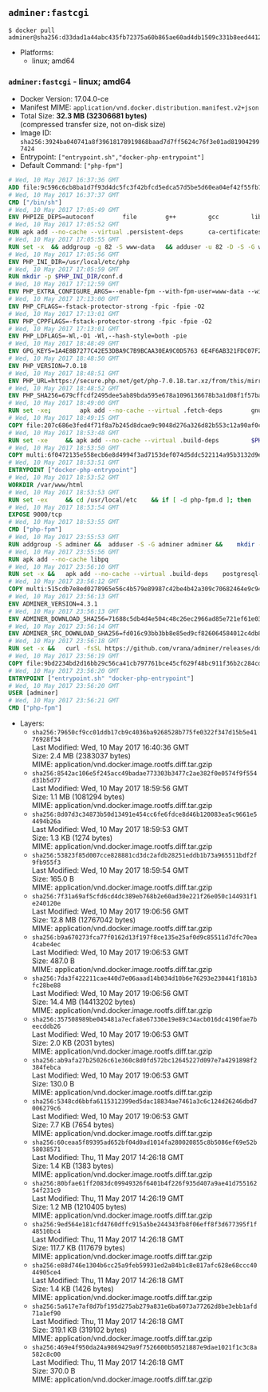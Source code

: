 ## `adminer:fastcgi`

```console
$ docker pull adminer@sha256:d33dad1a44abc435fb72375a60b865ae60ad4db1509c331b8eed4412c3935f54
```

-	Platforms:
	-	linux; amd64

### `adminer:fastcgi` - linux; amd64

-	Docker Version: 17.04.0-ce
-	Manifest MIME: `application/vnd.docker.distribution.manifest.v2+json`
-	Total Size: **32.3 MB (32306681 bytes)**  
	(compressed transfer size, not on-disk size)
-	Image ID: `sha256:3924ba040741a8f39618178919868baad7d7ff5624c76f3e01ad819042997424`
-	Entrypoint: `["entrypoint.sh","docker-php-entrypoint"]`
-	Default Command: `["php-fpm"]`

```dockerfile
# Wed, 10 May 2017 16:37:36 GMT
ADD file:9c596c6cb8ba1d7f93d4dc5fc3f42bfcd5edca57d5be5d60ea04ef42f55fb7a8 in / 
# Wed, 10 May 2017 16:37:37 GMT
CMD ["/bin/sh"]
# Wed, 10 May 2017 17:05:49 GMT
ENV PHPIZE_DEPS=autoconf 		file 		g++ 		gcc 		libc-dev 		make 		pkgconf 		re2c
# Wed, 10 May 2017 17:05:52 GMT
RUN apk add --no-cache --virtual .persistent-deps 		ca-certificates 		curl 		tar 		xz
# Wed, 10 May 2017 17:05:55 GMT
RUN set -x 	&& addgroup -g 82 -S www-data 	&& adduser -u 82 -D -S -G www-data www-data
# Wed, 10 May 2017 17:05:56 GMT
ENV PHP_INI_DIR=/usr/local/etc/php
# Wed, 10 May 2017 17:05:59 GMT
RUN mkdir -p $PHP_INI_DIR/conf.d
# Wed, 10 May 2017 17:12:59 GMT
ENV PHP_EXTRA_CONFIGURE_ARGS=--enable-fpm --with-fpm-user=www-data --with-fpm-group=www-data
# Wed, 10 May 2017 17:13:00 GMT
ENV PHP_CFLAGS=-fstack-protector-strong -fpic -fpie -O2
# Wed, 10 May 2017 17:13:01 GMT
ENV PHP_CPPFLAGS=-fstack-protector-strong -fpic -fpie -O2
# Wed, 10 May 2017 17:13:01 GMT
ENV PHP_LDFLAGS=-Wl,-O1 -Wl,--hash-style=both -pie
# Wed, 10 May 2017 18:48:49 GMT
ENV GPG_KEYS=1A4E8B7277C42E53DBA9C7B9BCAA30EA9C0D5763 6E4F6AB321FDC07F2C332E3AC2BF0BC433CFC8B3
# Wed, 10 May 2017 18:48:50 GMT
ENV PHP_VERSION=7.0.18
# Wed, 10 May 2017 18:48:51 GMT
ENV PHP_URL=https://secure.php.net/get/php-7.0.18.tar.xz/from/this/mirror PHP_ASC_URL=https://secure.php.net/get/php-7.0.18.tar.xz.asc/from/this/mirror
# Wed, 10 May 2017 18:48:52 GMT
ENV PHP_SHA256=679cffcdf2495dee5ab89bda595e678a1096136678b3a1d08f1f57ba347c234d PHP_MD5=a578c55644d233635d2caa96c3a6f9c7
# Wed, 10 May 2017 18:49:00 GMT
RUN set -xe; 		apk add --no-cache --virtual .fetch-deps 		gnupg 		openssl 	; 		mkdir -p /usr/src; 	cd /usr/src; 		wget -O php.tar.xz "$PHP_URL"; 		if [ -n "$PHP_SHA256" ]; then 		echo "$PHP_SHA256 *php.tar.xz" | sha256sum -c -; 	fi; 	if [ -n "$PHP_MD5" ]; then 		echo "$PHP_MD5 *php.tar.xz" | md5sum -c -; 	fi; 		if [ -n "$PHP_ASC_URL" ]; then 		wget -O php.tar.xz.asc "$PHP_ASC_URL"; 		export GNUPGHOME="$(mktemp -d)"; 		for key in $GPG_KEYS; do 			gpg --keyserver ha.pool.sks-keyservers.net --recv-keys "$key"; 		done; 		gpg --batch --verify php.tar.xz.asc php.tar.xz; 		rm -r "$GNUPGHOME"; 	fi; 		apk del .fetch-deps
# Wed, 10 May 2017 18:49:15 GMT
COPY file:207c686e3fed4f71f8a7b245d8dcae9c9048d276a326d82b553c12a90af0c0ca in /usr/local/bin/ 
# Wed, 10 May 2017 18:53:48 GMT
RUN set -xe 	&& apk add --no-cache --virtual .build-deps 		$PHPIZE_DEPS 		curl-dev 		libedit-dev 		libxml2-dev 		openssl-dev 		sqlite-dev 		&& export CFLAGS="$PHP_CFLAGS" 		CPPFLAGS="$PHP_CPPFLAGS" 		LDFLAGS="$PHP_LDFLAGS" 	&& docker-php-source extract 	&& cd /usr/src/php 	&& ./configure 		--with-config-file-path="$PHP_INI_DIR" 		--with-config-file-scan-dir="$PHP_INI_DIR/conf.d" 				--disable-cgi 				--enable-ftp 		--enable-mbstring 		--enable-mysqlnd 				--with-curl 		--with-libedit 		--with-openssl 		--with-zlib 				$PHP_EXTRA_CONFIGURE_ARGS 	&& make -j "$(getconf _NPROCESSORS_ONLN)" 	&& make install 	&& { find /usr/local/bin /usr/local/sbin -type f -perm +0111 -exec strip --strip-all '{}' + || true; } 	&& make clean 	&& docker-php-source delete 		&& runDeps="$( 		scanelf --needed --nobanner --recursive /usr/local 			| awk '{ gsub(/,/, "\nso:", $2); print "so:" $2 }' 			| sort -u 			| xargs -r apk info --installed 			| sort -u 	)" 	&& apk add --no-cache --virtual .php-rundeps $runDeps 		&& apk del .build-deps
# Wed, 10 May 2017 18:53:50 GMT
COPY multi:6f0472135e558ecb6e8d4994f3ad7153def074d5ddc522114a95b3132d9e14ae in /usr/local/bin/ 
# Wed, 10 May 2017 18:53:51 GMT
ENTRYPOINT ["docker-php-entrypoint"]
# Wed, 10 May 2017 18:53:52 GMT
WORKDIR /var/www/html
# Wed, 10 May 2017 18:53:53 GMT
RUN set -ex 	&& cd /usr/local/etc 	&& if [ -d php-fpm.d ]; then 		sed 's!=NONE/!=!g' php-fpm.conf.default | tee php-fpm.conf > /dev/null; 		cp php-fpm.d/www.conf.default php-fpm.d/www.conf; 	else 		mkdir php-fpm.d; 		cp php-fpm.conf.default php-fpm.d/www.conf; 		{ 			echo '[global]'; 			echo 'include=etc/php-fpm.d/*.conf'; 		} | tee php-fpm.conf; 	fi 	&& { 		echo '[global]'; 		echo 'error_log = /proc/self/fd/2'; 		echo; 		echo '[www]'; 		echo '; if we send this to /proc/self/fd/1, it never appears'; 		echo 'access.log = /proc/self/fd/2'; 		echo; 		echo 'clear_env = no'; 		echo; 		echo '; Ensure worker stdout and stderr are sent to the main error log.'; 		echo 'catch_workers_output = yes'; 	} | tee php-fpm.d/docker.conf 	&& { 		echo '[global]'; 		echo 'daemonize = no'; 		echo; 		echo '[www]'; 		echo 'listen = [::]:9000'; 	} | tee php-fpm.d/zz-docker.conf
# Wed, 10 May 2017 18:53:54 GMT
EXPOSE 9000/tcp
# Wed, 10 May 2017 18:53:55 GMT
CMD ["php-fpm"]
# Wed, 10 May 2017 23:55:53 GMT
RUN addgroup -S adminer &&	adduser -S -G adminer adminer &&	mkdir -p /var/www/html &&	mkdir -p /var/www/html/plugins-enabled &&	chown -R adminer:adminer /var/www/html
# Wed, 10 May 2017 23:55:56 GMT
RUN apk add --no-cache libpq
# Wed, 10 May 2017 23:56:10 GMT
RUN set -x &&	apk add --no-cache --virtual .build-deps 	postgresql-dev 	sqlite-dev &&	docker-php-ext-install pdo_mysql pdo_pgsql pdo_sqlite &&	apk del .build-deps
# Wed, 10 May 2017 23:56:12 GMT
COPY multi:515cdb7e8ed0278965e56c4b579e89987c42be4b42a309c70682464e9c9451c5 in /var/www/html/ 
# Wed, 10 May 2017 23:56:13 GMT
ENV ADMINER_VERSION=4.3.1
# Wed, 10 May 2017 23:56:13 GMT
ENV ADMINER_DOWNLOAD_SHA256=71688c5db4d4e504c48c26ec2966ad85e721ef61e0377c5505cfb50b026d5491
# Wed, 10 May 2017 23:56:14 GMT
ENV ADMINER_SRC_DOWNLOAD_SHA256=fd016c93bb3bb8e85ed9cf826064584012c4db83f30c4948d701250e29a6d953
# Wed, 10 May 2017 23:56:18 GMT
RUN set -x &&	curl -fsSL https://github.com/vrana/adminer/releases/download/v$ADMINER_VERSION/adminer-$ADMINER_VERSION-en.php -o adminer.php &&	echo "$ADMINER_DOWNLOAD_SHA256  adminer.php" |sha256sum -c - &&	curl -fsSL https://github.com/vrana/adminer/archive/v$ADMINER_VERSION.tar.gz -o source.tar.gz &&	echo "$ADMINER_SRC_DOWNLOAD_SHA256  source.tar.gz" |sha256sum -c - &&	tar xzf source.tar.gz --strip-components=1 "adminer-$ADMINER_VERSION/designs/" "adminer-$ADMINER_VERSION/plugins/" &&	rm source.tar.gz
# Wed, 10 May 2017 23:56:19 GMT
COPY file:9bd2234bd2d16bb29c56ca41cb797761bce45cf629f48bc911f36b2c284cde46 in /usr/local/bin/ 
# Wed, 10 May 2017 23:56:20 GMT
ENTRYPOINT ["entrypoint.sh" "docker-php-entrypoint"]
# Wed, 10 May 2017 23:56:20 GMT
USER [adminer]
# Wed, 10 May 2017 23:56:21 GMT
CMD ["php-fpm"]
```

-	Layers:
	-	`sha256:79650cf9cc01ddb17cb9c4036ba9268528b775fe0322f347d15b5e4176928f34`  
		Last Modified: Wed, 10 May 2017 16:40:36 GMT  
		Size: 2.4 MB (2383037 bytes)  
		MIME: application/vnd.docker.image.rootfs.diff.tar.gzip
	-	`sha256:8542ac106e5f245acc49badae773303b3477c2ae382f0e0574f9f554d31b5d77`  
		Last Modified: Wed, 10 May 2017 18:59:56 GMT  
		Size: 1.1 MB (1081294 bytes)  
		MIME: application/vnd.docker.image.rootfs.diff.tar.gzip
	-	`sha256:8d07d3c34873b50d13491e454cc6fe6fdce8d46b120083ea5c9661e54494b26a`  
		Last Modified: Wed, 10 May 2017 18:59:53 GMT  
		Size: 1.3 KB (1274 bytes)  
		MIME: application/vnd.docker.image.rootfs.diff.tar.gzip
	-	`sha256:53823f85d007cce828881cd3dc2afdb28251eddb1b73a965511bdf2f9fb955f3`  
		Last Modified: Wed, 10 May 2017 18:59:54 GMT  
		Size: 165.0 B  
		MIME: application/vnd.docker.image.rootfs.diff.tar.gzip
	-	`sha256:7f31a69af5cfd6cd4dc389eb768b2e60ad30e221f26e050c144931f1e240120e`  
		Last Modified: Wed, 10 May 2017 19:06:56 GMT  
		Size: 12.8 MB (12767042 bytes)  
		MIME: application/vnd.docker.image.rootfs.diff.tar.gzip
	-	`sha256:b9a670273fca77f0162d13f197f8ce135e25af0d9c85511d7dfc70ea4cabe4ec`  
		Last Modified: Wed, 10 May 2017 19:06:53 GMT  
		Size: 487.0 B  
		MIME: application/vnd.docker.image.rootfs.diff.tar.gzip
	-	`sha256:7da3f422211cae440d7e06aaad14b034d10b6e76293e230441f181b3fc28be88`  
		Last Modified: Wed, 10 May 2017 19:06:56 GMT  
		Size: 14.4 MB (14413202 bytes)  
		MIME: application/vnd.docker.image.rootfs.diff.tar.gzip
	-	`sha256:357508989be045481a7ecfa8e67330e19e89c34acb016dc4190fae7beecddb26`  
		Last Modified: Wed, 10 May 2017 19:06:53 GMT  
		Size: 2.0 KB (2031 bytes)  
		MIME: application/vnd.docker.image.rootfs.diff.tar.gzip
	-	`sha256:ab9afa27b25026c61e360c8d0fd572bc12645227d097e7a4291898f2384febca`  
		Last Modified: Wed, 10 May 2017 19:06:53 GMT  
		Size: 130.0 B  
		MIME: application/vnd.docker.image.rootfs.diff.tar.gzip
	-	`sha256:5348cd6bbfa6115312399ed5dac18834ae7461a3c6c124d26246dbd7006279c6`  
		Last Modified: Wed, 10 May 2017 19:06:53 GMT  
		Size: 7.7 KB (7654 bytes)  
		MIME: application/vnd.docker.image.rootfs.diff.tar.gzip
	-	`sha256:60ceaa5f89395ad652bf04d0ad1014fa280020855c8b5086ef69e52b58038571`  
		Last Modified: Thu, 11 May 2017 14:26:18 GMT  
		Size: 1.4 KB (1383 bytes)  
		MIME: application/vnd.docker.image.rootfs.diff.tar.gzip
	-	`sha256:80bfae61ff2083dc09949326f6401b4f226f935d407a9ae41d75516254f231c9`  
		Last Modified: Thu, 11 May 2017 14:26:19 GMT  
		Size: 1.2 MB (1210405 bytes)  
		MIME: application/vnd.docker.image.rootfs.diff.tar.gzip
	-	`sha256:9ed564e181cfd4760dffc915a5be244343fb8f06eff8f3d677395f1f48510bc4`  
		Last Modified: Thu, 11 May 2017 14:26:18 GMT  
		Size: 117.7 KB (117679 bytes)  
		MIME: application/vnd.docker.image.rootfs.diff.tar.gzip
	-	`sha256:e88d746e1304b6cc25a9feb59931ed2a84b1c8e817afc628e68ccc4044905ce4`  
		Last Modified: Thu, 11 May 2017 14:26:18 GMT  
		Size: 1.4 KB (1426 bytes)  
		MIME: application/vnd.docker.image.rootfs.diff.tar.gzip
	-	`sha256:5a617e7af8d7bf195d275ab279a831e6ba6073a77262d8be3ebb1afd71a1ef90`  
		Last Modified: Thu, 11 May 2017 14:26:18 GMT  
		Size: 319.1 KB (319102 bytes)  
		MIME: application/vnd.docker.image.rootfs.diff.tar.gzip
	-	`sha256:469e4f950da24a9869429a9f7526600b50521887e9dae1021f1c3c8a582c8c00`  
		Last Modified: Thu, 11 May 2017 14:26:18 GMT  
		Size: 370.0 B  
		MIME: application/vnd.docker.image.rootfs.diff.tar.gzip
